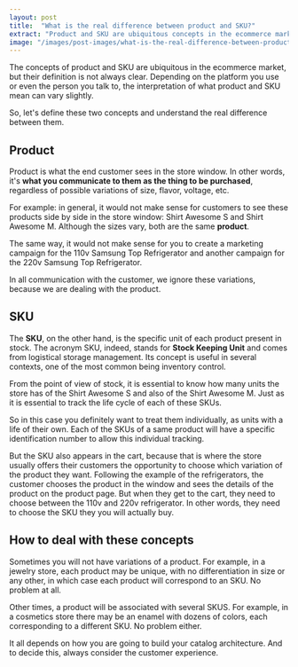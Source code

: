 ```yaml
---
layout: post
title:  "What is the real difference between product and SKU?"
extract: "Product and SKU are ubiquitous concepts in the ecommerce market, but their definition is not always clear. Understand the real difference and get to know if you are building the best architecture for your catalog."
image: "/images/post-images/what-is-the-real-difference-between-product-and-sku.jpg"
---
```


The concepts of product and SKU are ubiquitous in the ecommerce market, but their definition is not always clear. Depending on the platform you use or even the person you talk to, the interpretation of what product and SKU mean can vary slightly. 

So, let's define these two concepts and understand the real difference between them.

## Product

Product is what the end customer sees in the store window. In other words, it's **what you communicate to them as the thing to be purchased**, regardless of possible variations of size, flavor, voltage, etc.

For example: in general, it would not make sense for customers to see these products side by side in the store window: Shirt Awesome S and Shirt Awesome M. Although the sizes vary, both are the same **product**.

The same way, it would not make sense for you to create a marketing campaign for the 110v Samsung Top Refrigerator and another campaign for the 220v Samsung Top Refrigerator.

In all communication with the customer, we ignore these variations, because we are dealing with the product.

## SKU

The **SKU**, on the other hand, is the specific unit of each product present in stock. The acronym SKU, indeed, stands for **Stock Keeping Unit** and comes from logistical storage management. Its concept is useful in several contexts, one of the most common being inventory control.

From the point of view of stock, it is essential to know how many units the store has of the Shirt Awesome S and also of the Shirt Awesome M. Just as it is essential to track the life cycle of each of these SKUs. 

So in this case you definitely want to treat them individually, as units with a life of their own. Each of the SKUs of a same product will have a specific identification number to allow this individual tracking. 

But the SKU also appears in the cart, because that is where the store usually offers their customers the opportunity to choose which variation of the product they want. Following the example of the refrigerators, the customer chooses the product in the window and sees the details of the product on the product page. But when they get to the cart, they need to choose between the 110v and 220v refrigerator. In other words, they need to choose the SKU they you will actually buy.

## How to deal with these concepts

Sometimes you will not have variations of a product. For example, in a jewelry store, each product may be unique, with no differentiation in size or any other, in which case each product will correspond to an SKU. No problem at all.

Other times, a product will be associated with several SKUS. For example, in a cosmetics store there may be an enamel with dozens of colors, each corresponding to a different SKU. No problem either.

It all depends on how you are going to build your catalog architecture. And to decide this, always consider the customer experience.